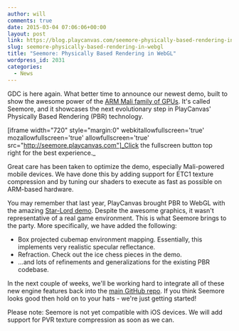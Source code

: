 ```yaml
---
author: will
comments: true
date: 2015-03-04 07:06:06+00:00
layout: post
link: https://blog.playcanvas.com/seemore-physically-based-rendering-in-webgl/
slug: seemore-physically-based-rendering-in-webgl
title: "Seemore: Physically Based Rendering in WebGL"
wordpress_id: 2031
categories:
  - News
---
```


GDC is here again. What better time to announce our newest demo, built to show the awesome power of the [ARM Mali family of GPUs](http://malideveloper.arm.com). It's called Seemore, and it showcases the next evolutionary step in PlayCanvas' Physically Based Rendering (PBR) technology.

<!-- more -->

[iframe width="720" style="margin:0" webkitallowfullscreen='true' mozallowfullscreen='true' allowfullscreen='true' src="http://seemore.playcanvas.com"]_Click the fullscreen button top right for the best experience._

Great care has been taken to optimize the demo, especially Mali-powered mobile devices. We have done this by adding support for ETC1 texture compression and by tuning our shaders to execute as fast as possible on ARM-based hardware.

You may remember that last year, PlayCanvas brought PBR to WebGL with the amazing [Star-Lord demo](http://playcanv.as/p/SA7hVBLt). Despite the awesome graphics, it wasn't representative of a real game environment. This is what Seemore brings to the party. More specifically, we have added the following:

- Box projected cubemap environment mapping. Essentially, this implements very realistic specular reflectance.
- Refraction. Check out the ice chess pieces in the demo.
- ...and lots of refinements and generalizations for the existing PBR codebase.

In the next couple of weeks, we'll be working hard to integrate all of these new engine features back into the [main GitHub repo](https://github.com/playcanvas/engine). If you think Seemore looks good then hold on to your hats - we're just getting started!

Please note: Seemore is not yet compatible with iOS devices. We will add support for PVR texture compression as soon as we can.

